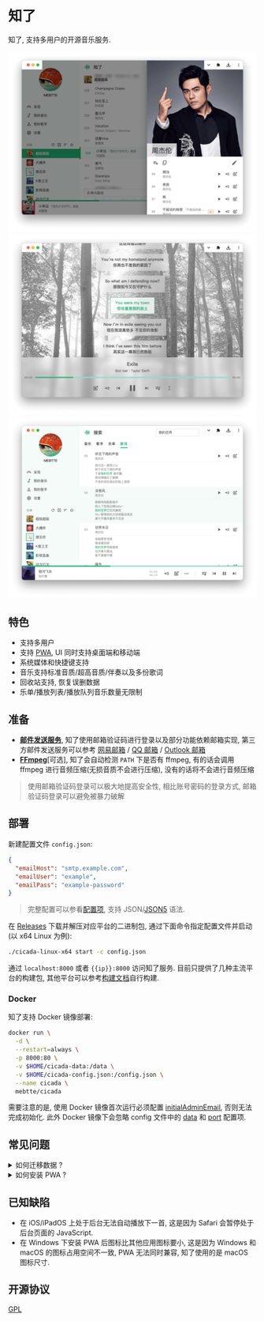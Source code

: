 # 知了

知了, 支持多用户的开源音乐服务.

![](./docs/thumbnail_1.png)
![](./docs/thumbnail_2.png)
![](./docs/thumbnail_3.png)

## 特色

- 支持多用户
- 支持 [PWA](https://developer.mozilla.org/docs/Web/Progressive_web_apps), UI 同时支持桌面端和移动端
- 系统媒体和快捷键支持
- 音乐支持标准音质/超高音质/伴奏以及多份歌词
- 回收站支持, 恢复误删数据
- 乐单/播放列表/播放队列音乐数量无限制

## 准备

- **[邮件发送服务](https://zh.wikipedia.org/wiki/%E7%AE%80%E5%8D%95%E9%82%AE%E4%BB%B6%E4%BC%A0%E8%BE%93%E5%8D%8F%E8%AE%AE)**, 知了使用邮箱验证码进行登录以及部分功能依赖邮箱实现, 第三方邮件发送服务可以参考 [网易邮箱](https://note.youdao.com/ynoteshare/index.html?id=f9fef46114fb922b45460f4f55d96853) / [QQ 邮箱](https://service.mail.qq.com/cgi-bin/help?subtype=1&id=28&no=1001256) / [Outlook 邮箱](https://support.microsoft.com/zh-cn/office/pop-imap-%E5%92%8C-smtp-%E8%AE%BE%E7%BD%AE-8361e398-8af4-4e97-b147-6c6c4ac95353)
- **[FFmpeg](https://ffmpeg.org)**[可选], 知了会自动检测 `PATH` 下是否有 ffmpeg, 有的话会调用 ffmpeg 进行音频压缩(无损音质不会进行压缩), 没有的话将不会进行音频压缩

> 使用邮箱验证码登录可以极大地提高安全性, 相比账号密码的登录方式, 邮箱验证码登录可以避免被暴力破解

## 部署

新建配置文件 `config.json`:

```json
{
  "emailHost": "smtp.example.com",
  "emailUser": "example",
  "emailPass": "example-password"
}
```

> 完整配置可以参看[配置项](./docs/config/index.md), 支持 JSON/[JSON5](https://json5.org) 语法.

在 [Releases](https://github.com/mebtte/cicada/releases) 下载并解压对应平台的二进制包, 通过下面命令指定配置文件并启动(以 x64 Linux 为例):

```sh
./cicada-linux-x64 start -c config.json
```

通过 `localhost:8000` 或者 `{{ip}}:8000` 访问知了服务. 目前只提供了几种主流平台的构建包, 其他平台可以参考[构建文档](./docs/build/index.md)自行构建.

### Docker

知了支持 Docker 镜像部署:

```sh
docker run \
  -d \
  --restart=always \
  -p 8000:80 \
  -v $HOME/cicada-data:/data \
  -v $HOME/cicada-config.json:/config.json \
  --name cicada \
  mebtte/cicada
```

需要注意的是, 使用 Docker 镜像首次运行必须配置 [initialAdminEmail](./docs/config/index.md#initialadminemail), 否则无法完成初始化. 此外 Docker 镜像下会忽略 config 文件中的 [data](./docs/config/index.md#data) 和 [port](./docs/config/index.md#port) 配置项.

## 常见问题

<details>
  <summary>如何迁移数据 ?</summary>

知了所有数据都位于 `{{base}}` 目录下, 将 `{{base}}` 目录复制或者移动即可完成迁移.

</details>

<details>
  <summary>如何安装 PWA ?</summary>

[PWA](https://developer.mozilla.org/docs/Web/Progressive_web_apps) 仅支持 `HTTPS` 或者 `localhost`, 知了目前暂不支持配置 `HTTPS`, 请使用 `nginx` 之类的工具进行 `HTTPS` 反向代理. Chrome 下安装方法请查看[教程](https://support.google.com/chrome/answer/9658361?hl=en&co=GENIE.Platform%3DDesktop).

</details>

## 已知缺陷

- 在 iOS/iPadOS 上处于后台无法自动播放下一首, 这是因为 Safari 会暂停处于后台页面的 JavaScript.
- 在 Windows 下安装 PWA 后图标比其他应用图标要小, 这是因为 Windows 和 macOS 的图标占用空间不一致, PWA 无法同时兼容, 知了使用的是 macOS 图标尺寸.

## 开源协议

[GPL](./license)
